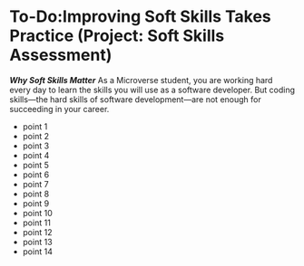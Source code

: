 

# To-Do:Improving Soft Skills Takes Practice (Project: Soft Skills Assessment)

***Why Soft Skills Matter***
As a Microverse student, you are working hard every day to learn the skills you will use as a software developer. But coding skills—the hard skills of software development—are not enough for succeeding in your career. 

- point 1
- point 2
- point 3
- point 4
- point 5
- point 6
- point 7
- point 8
- point 9
- point 10
- point 11
- point 12
- point 13
- point 14


